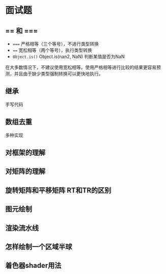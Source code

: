 # 面试题

## == 和 ===

- `===` 严格相等（三个等号），不进行类型转换
- `==`  宽松相等（两个等号），执行类型转换
- `Object.is()` Object.is(nan2, NaN) 判断某值是否为NaN

在大多数情况下，不建议使用宽松相等。使用严格相等进行比较的结果更容易预测，并且由于缺少类型强制转换可以更快地执行。

## 继承
手写代码

## 数组去重
多种实现

## 对框架的理解

## 对矩阵的理解

## 旋转矩阵和平移矩阵 RT和TR的区别

## 图元绘制

## 渲染流水线

## 怎样绘制一个区域半球

## 着色器shader用法
